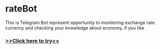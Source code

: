 # rateBot

This is Telegram Bot represent opportunity to monitoring exchange rate currency and checking your knowledge about economy, if you like

### <ins>[>>Сlick here to try<<](https://t.me/CurrentRate_Bot)</ins>